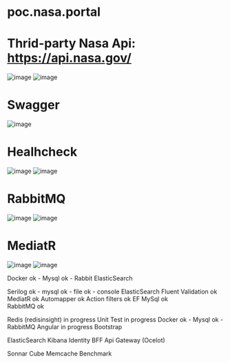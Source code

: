 # poc.nasa.portal

# Thrid-party Nasa Api: https://api.nasa.gov/

![image](https://github.com/wellingtonfzambelli/poc.nasa.portal/assets/41651018/149cf38e-64fa-45c4-b933-1bc8563f8a73)
![image](https://github.com/wellingtonfzambelli/poc.nasa.portal/assets/41651018/21de1dcf-2fbb-4ca3-8057-e617a53baf84)

# Swagger

![image](https://github.com/wellingtonfzambelli/poc.nasa.portal/assets/41651018/6d424ec3-abd1-4d1b-a975-3ddfa8c23987)

# Healhcheck

![image](https://github.com/wellingtonfzambelli/poc.nasa.portal/assets/41651018/e8ea25f1-d495-43b9-821d-2f934bc0ecdd)
![image](https://github.com/wellingtonfzambelli/poc.nasa.portal/assets/41651018/e18e9b6c-748d-46ef-bfc5-ad32a4d587ef)

# RabbitMQ

![image](https://github.com/wellingtonfzambelli/poc.nasa.portal/assets/41651018/b26a1b88-6f40-4964-89f8-73b982a13332)
![image](https://github.com/wellingtonfzambelli/poc.nasa.portal/assets/41651018/4ef16f58-b09e-4a39-9f0c-0501a47dfaa7)

# MediatR

![image](https://github.com/wellingtonfzambelli/poc.nasa.portal/assets/41651018/cd129d15-717f-4d98-828b-f145db33aed3)
![image](https://github.com/wellingtonfzambelli/poc.nasa.portal/assets/41651018/19acc1cd-ffa4-4061-8319-d5e16d705edf)


Docker
	ok - Mysql
	ok - Rabbit
	ElasticSearch

	
Serilog
	ok - mysql
	ok - file
	ok - console
	ElasticSearch
Fluent Validation
	ok
MediatR
	ok
Automapper
	ok
Action filters
	ok
EF MySql
	ok	
RabbitMQ
	ok

Redis (redisinsight)
	in progress
Unit Test
	in progress
Docker
	ok - Mysql
	ok - RabbitMQ
Angular
	in progress
Bootstrap


ElasticSearch
Kibana
Identity
BFF
Api Gateway (Ocelot)


Sonnar Cube
Memcache
Benchmark
